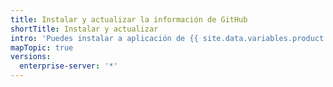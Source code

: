 ```yaml
---
title: Instalar y actualizar la información de GitHub
shortTitle: Instalar y actualizar
intro: 'Puedes instalar a aplicación de {{ site.data.variables.product.prodname_insights }} y actualizarla a la última versión.'
mapTopic: true
versions:
  enterprise-server: '*'
---
```


